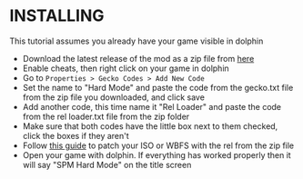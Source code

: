 # INSTALLING
This tutorial assumes you already have your game visible in dolphin
* Download the latest release of the mod as a zip file from [here](https://github.com/L5050/SPM-Hard-Mode/releases)
* Enable cheats, then right click on your game in dolphin
* Go to `Properties > Gecko Codes > Add New Code`
* Set the name to "Hard Mode" and paste the code from the gecko.txt file from the zip file you downloaded, and click save
* Add another code, this time name it "Rel Loader" and paste the code from the rel loader.txt file from the zip folder
* Make sure that both codes have the little box next to them checked, click the boxes if they aren't
* Follow [this guide](https://github.com/SeekyCt/spm-rel-loader/blob/master/ISO.md) to patch your ISO or WBFS with the rel from the zip file
* Open your game with dolphin. If everything has worked properly then it will say "SPM Hard Mode" on the title screen
